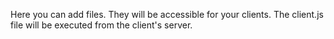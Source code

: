 Here you can add files. They will be accessible for your clients.
The client.js file will be executed from the client's server.